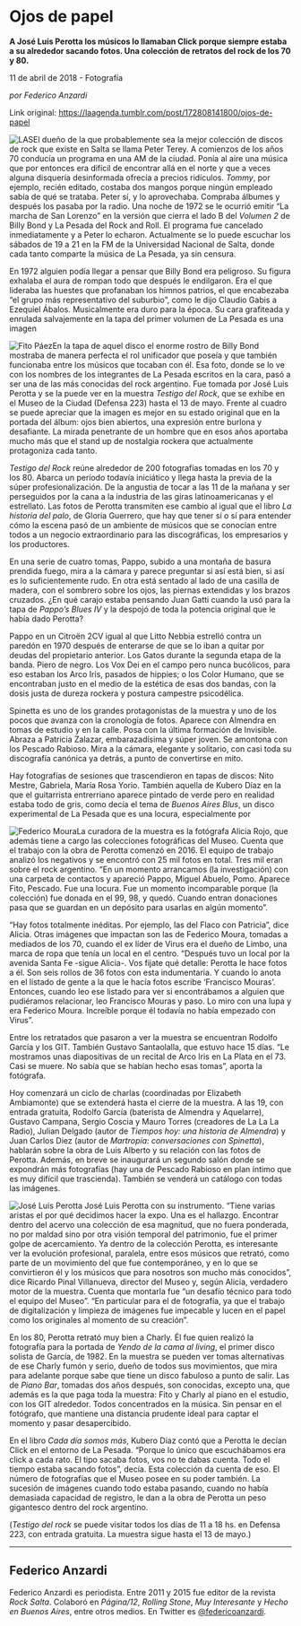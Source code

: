# Ojos de papel

**A José Luis Perotta los músicos lo llamaban Click porque siempre estaba a su alrededor sacando fotos. Una colección de retratos del rock de los 70 y 80.**

11 de abril de 2018 - Fotografía

_por Federico Anzardi_

Link original: https://laagenda.tumblr.com/post/172808141800/ojos-de-papel

![LAS](https://64.media.tumblr.com/76c4ea9b9f1e3ca08a99dd3b3b773d86/tumblr_inline_p7jcarQS8t1t6q87u_500.jpg)El dueño de la que probablemente sea la mejor colección de discos de rock que existe en Salta se llama Peter Terey. A comienzos de los años 70 conducía un programa en una AM de la ciudad. Ponía al aire una música que por entonces era difícil de encontrar allá en el norte y que a veces alguna disquería desinformada ofrecía a precios ridículos. *Tommy*, por ejemplo, recién editado, costaba dos mangos porque ningún empleado sabía de qué se trataba. Peter sí, y lo aprovechaba. Compraba álbumes y después los pasaba por la radio. Una noche de 1972 se le ocurrió emitir “La marcha de San Lorenzo” en la versión que cierra el lado B del *Volumen 2* de Billy Bond y La Pesada del Rock and Roll. El programa fue cancelado inmediatamente y a Peter lo echaron. Actualmente se lo puede escuchar los sábados de 19 a 21 en la FM de la Universidad Nacional de Salta, donde cada tanto comparte la música de La Pesada, ya sin censura.

En 1972 alguien podía llegar a pensar que Billy Bond era peligroso. Su figura exhalaba el aura de rompan todo que después le endilgaron. Era el que lideraba las huestes que profanaban los himnos patrios, el que encabezaba “el grupo más representativo del suburbio”, como le dijo Claudio Gabis a Ezequiel Ábalos. Musicalmente era duro para la época. Su cara grafiteada y enrulada salvajemente en la tapa del primer volumen de La Pesada es una imagen 



![Fito Páez](https://64.media.tumblr.com/ac799c61cf29a5343263d269f317ba42/tumblr_inline_p7jcarI2KA1t6q87u_400.jpg)En la tapa de aquel disco el enorme rostro de Billy Bond mostraba de manera perfecta el rol unificador que poseía y que también funcionaba entre los músicos que tocaban con él. Esa foto, donde se lo ve con los nombres de los integrantes de La Pesada escritos en la cara, pasó a ser una de las más conocidas del rock argentino. Fue tomada por José Luis Perotta y se la puede ver en la muestra *Testigo del Rock*, que se exhibe en el Museo de la Ciudad (Defensa 223) hasta el 13 de mayo. Frente al cuadro se puede apreciar que la imagen es mejor en su estado original que en la portada del álbum: ojos bien abiertos, una expresión entre burlona y desafiante. La mirada penetrante de un hombre que en esos años aportaba mucho más que el stand up de nostalgia rockera que actualmente protagoniza cada tanto. 

*Testigo del Rock* reúne alrededor de 200 fotografías tomadas en los 70 y los 80. Abarca un período todavía iniciático y llega hasta la previa de la súper profesionalización. De la angustia de tocar a las 11 de la mañana y ser perseguidos por la cana a la industria de las giras latinoamericanas y el estrellato. Las fotos de Perotta transmiten ese cambio al igual que el libro *La historia del palo*, de Gloria Guerrero, que hay que tener sí o sí para entender cómo la escena pasó de un ambiente de músicos que se conocían entre todos a un negocio extraordinario para las discográficas, los empresarios y los productores. 

En una serie de cuatro tomas, Pappo, subido a una montaña de basura prendida fuego, mira a la cámara y parece preguntar si así está bien, si así es lo suficientemente rudo. En otra está sentado al lado de una casilla de madera, con el sombrero sobre los ojos, las piernas extendidas y los brazos cruzados. ¿En qué carajo estaba pensando Juan Gatti cuando la usó para la tapa de *Pappo’s Blues IV* y la despojó de toda la potencia original que le había dado Perotta?

Pappo en un Citroën 2CV igual al que Litto Nebbia estrelló contra un paredón en 1970 después de enterarse de que se lo iban a quitar por deudas del propietario anterior. Los Gatos durante la segunda etapa de la banda. Piero de negro. Los Vox Dei en el campo pero nunca bucólicos, para eso estaban los Arco Iris, pasados de hippies; o los Color Humano, que se encontraban justo en el medio de la estética de esas dos bandas, con la dosis justa de dureza rockera y postura campestre psicodélica.

Spinetta es uno de los grandes protagonistas de la muestra y uno de los pocos que avanza con la cronología de fotos. Aparece con Almendra en tomas de estudio y en la calle. Posa con la última formación de Invisible. Abraza a Patricia Zalazar, embarazadísima y súper joven. Se amontona con los Pescado Rabioso. Mira a la cámara, elegante y solitario, con casi toda su discografía canónica ya detrás, a punto de convertirse en mito.

Hay fotografías de sesiones que trascendieron en tapas de discos: Nito Mestre, Gabriela, María Rosa Yorio. También aquella de Kubero Díaz en la que el guitarrista entrerriano aparece pintado de verde pero en realidad estaba todo de gris, como decía el tema de *Buenos Aires Blus*, un disco experimental de La Pesada que es una locura, especialmente por 



![Federico Moura](https://64.media.tumblr.com/5b9ff02cafb3b93065710768e8b2a8e8/tumblr_inline_p7jcasbw9t1t6q87u_400.jpg)La curadora de la muestra es la fotógrafa Alicia Rojo, que además tiene a cargo las colecciones fotográficas del Museo. Cuenta que el trabajo con la obra de Perotta comenzó en 2016. El equipo de trabajo analizó los negativos y se encontró con 25 mil fotos en total. Tres mil eran sobre el rock argentino. “En un momento arrancamos (la investigación) con una carpeta de contactos y apareció Pappo, Miguel Abuelo, Pomo. Aparece Fito, Pescado. Fue una locura. Fue un momento incomparable porque (la colección) fue donada en el 99, 98, y quedó. Cuando entran donaciones pasa que se guardan en un depósito para usarlas en algún momento”. 

“Hay fotos totalmente inéditas. Por ejemplo, las del Flaco con Patricia”, dice Alicia. Otras imágenes que impactan son las de Federico Moura, tomadas a mediados de los 70, cuando el ex líder de Virus era el dueño de Limbo, una marca de ropa que tenía un local en el centro. “Después tuvo un local por la avenida Santa Fe -sigue Alicia-. Vos fijate qué detalle: Perotta le hace fotos a él. Son seis rollos de 36 fotos con esta indumentaria. Y cuando lo anota en el listado de gente a la que le hacía fotos escribe ‘Francisco Mouras’. Entonces, cuando leo ese listado para ver si encontrábamos a alguien que pudiéramos relacionar, leo Francisco Mouras y paso. Lo miro con una lupa y era Federico Moura. Increíble porque él todavía no había empezado con Virus”.

Entre los retratados que pasaron a ver la muestra se encuentran Rodolfo García y los GIT. También Gustavo Santaolalla, que estuvo hace 15 días. “Le mostramos unas diapositivas de un recital de Arco Iris en La Plata en el 73. Casi se muere. No sabía que se habían hecho esas tomas”, aporta la fotógrafa. 

Hoy comenzará un ciclo de charlas (coordinadas por Elizabeth Ambiamonte) que se extenderá hasta el cierre de la muestra. A las 19, con entrada gratuita, Rodolfo García (baterista de Almendra y Aquelarre), Gustavo Campana, Sergio Coscia y Mauro Torres (creadores de La La La Radio), Julian Delgado (autor de *Tiempos hoy: una historia de Almendra*) y Juan Carlos Diez (autor de *Martropía: conversaciones con Spinetta*), hablarán sobre la obra de Luis Alberto y su relación con las fotos de Perotta. Además, en breve se inaugurará un segundo salón donde se expondrán más fotografías (hay una de Pescado Rabioso en plan íntimo que es muy difícil que trascienda). También se venderá un catálogo con todas las imágenes. 

![José Luis Perotta](https://64.media.tumblr.com/aab90358251b3f2bcab1889edb4c08a3/tumblr_inline_p7jcatKoTp1t6q87u_400.jpg) José Luis Perotta con su instrumento. “Tiene varias aristas el por qué decidimos hacer la expo. Una es el hallazgo. Encontrar dentro del acervo una colección de esa magnitud, que no fuera ponderada, no por maldad sino por otra visión temporal del patrimonio, fue el primer golpe de acercamiento. Ya dentro de la colección Perotta, es interesante ver la evolución profesional, paralela, entre esos músicos que retrató, como parte de un movimiento del que fue contemporáneo, y en lo que se convirtieron él y los músicos que para nosotros son mucho más conocidos”, dice Ricardo Pinal Villanueva, director del Museo y, según Alicia, verdadero motor de la muestra. Cuenta que montarla fue “un desafío técnico para todo el equipo del Museo”. “En particular para el de fotografía, ya que el trabajo de digitalización y limpieza de imágenes fue impecable y lucen en el papel como los originales al momento de su creación”.

En los 80, Perotta retrató muy bien a Charly. Él fue quien realizó la fotografía para la portada de *Yendo de la cama al living*, el primer disco solista de García, de 1982. En la muestra se pueden ver tomas alternativas de ese Charly fumón y serio, dueño de todos sus movimientos, que mira para adelante porque sabe que tiene un disco fabuloso a punto de salir. Las de *Piano Bar*, tomadas dos años después, son conocidas, excepto una, que además es la que paga toda la muestra: Fito y Charly al piano en el estudio, con los GIT alrededor. Todos concentrados en la música. Sin pensar en el fotógrafo, que mantiene una distancia prudente ideal para captar el momento y pasar desapercibido. 

En el libro *Cada día somos más*, Kubero Díaz contó que a Perotta le decían Click en el entorno de La Pesada. “Porque lo único que escuchábamos era click a cada rato. El tipo sacaba fotos, vos no te dabas cuenta. Todo el tiempo estaba sacando fotos”, decía. Esta colección da cuenta de eso. El número de fotografías que el Museo posee en su poder también. La sucesión de imágenes cuando todo estaba pasando, cuando no había demasiada capacidad de registro, le dan a la obra de Perotta un peso gigantesco dentro del rock argentino.

  


(*Testigo del rock* se puede visitar todos los días de 11 a 18 hs. en Defensa 223, con entrada gratuita. La muestra sigue hasta el 13 de mayo.)

  




---

 Federico Anzardi
-----------------

 Federico Anzardi es periodista. Entre 2011 y 2015 fue editor de la revista *Rock Salta*. Colaboró en *Página/12*, *Rolling Stone*, *Muy Interesante* y *Hecho en Buenos Aires*, entre otros medios. En Twitter es [@federicoanzardi](https://twitter.com/federicoanzardi). 


